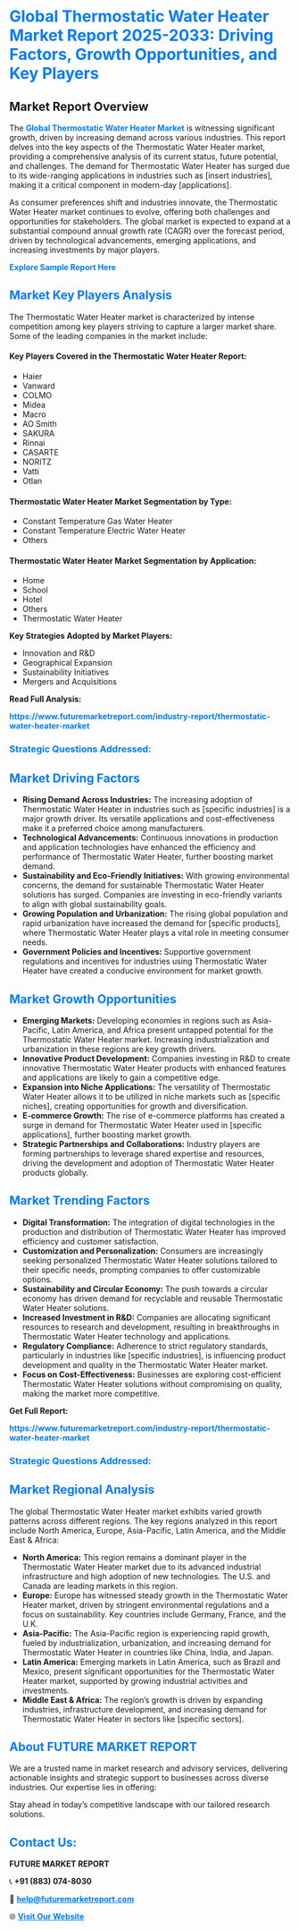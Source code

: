 <h1 style="color: #007BFF;">Global Thermostatic Water Heater Market Report 2025-2033: Driving Factors, Growth Opportunities, and Key Players</h1>

<section id="overview">
<h2>Market Report Overview</h2>
<p>The <a href="https://www.futuremarketreport.com/industry-report/thermostatic-water-heater-market" style="color: #007BFF; text-decoration: none;"><strong>Global Thermostatic Water Heater Market</strong></a> is witnessing significant growth, driven by increasing demand across various industries. This report delves into the key aspects of the Thermostatic Water Heater market, providing a comprehensive analysis of its current status, future potential, and challenges. The demand for Thermostatic Water Heater has surged due to its wide-ranging applications in industries such as [insert industries], making it a critical component in modern-day [applications].</p>
<p>As consumer preferences shift and industries innovate, the Thermostatic Water Heater market continues to evolve, offering both challenges and opportunities for stakeholders. The global market is expected to expand at a substantial compound annual growth rate (CAGR) over the forecast period, driven by technological advancements, emerging applications, and increasing investments by major players.</p>
</section>

<section id="overview">
<p><a href="https://www.futuremarketreport.com/request-sample/reportId=112797" style="color: #007BFF; text-decoration: none;"><strong>Explore Sample Report Here</strong></a></p>
</section>

<section id="key-players">
<h2 style="color: #007BFF;">Market Key Players Analysis</h2>
<p>The Thermostatic Water Heater market is characterized by intense competition among key players striving to capture a larger market share. Some of the leading companies in the market include:</p>
<h4>Key Players Covered in the Thermostatic Water Heater Report:</h4>
<ul><li>Haier</li><li>Vanward</li><li>COLMO</li><li>Midea</li><li>Macro</li><li>AO Smith</li><li>SAKURA</li><li>Rinnai</li><li>CASARTE</li><li>NORITZ</li><li>Vatti</li><li>Otlan</li></ul>
<h4>Thermostatic Water Heater Market Segmentation by Type:</h4>
<ul><li>Constant Temperature Gas Water Heater</li><li>Constant Temperature Electric Water Heater</li><li>Others</li></ul>

<h4>Thermostatic Water Heater Market Segmentation by Application:</h4>
<ul><li>Home</li><li>School</li><li>Hotel</li><li>Others</li><li>Thermostatic Water Heater</li></ul>
<p><strong>Key Strategies Adopted by Market Players:</strong></p>
<ul>
<li>Innovation and R&D</li>
<li>Geographical Expansion</li>
<li>Sustainability Initiatives</li>
<li>Mergers and Acquisitions</li>
</ul>
</section>

<section>
<p><strong>Read Full Analysis: </strong></p><a href="https://www.futuremarketreport.com/industry-report/thermostatic-water-heater-market" style="color: #007BFF; text-decoration: none;"><strong>https://www.futuremarketreport.com/industry-report/thermostatic-water-heater-market</strong></a>
<h3 style="color: #007BFF;">Strategic Questions Addressed:</h3>
</section>

<section id="driving-factors">
<h2 style="color: #007BFF;">Market Driving Factors</h2>
<ul>
<li><strong>Rising Demand Across Industries:</strong> The increasing adoption of Thermostatic Water Heater in industries such as [specific industries] is a major growth driver. Its versatile applications and cost-effectiveness make it a preferred choice among manufacturers.</li>
<li><strong>Technological Advancements:</strong> Continuous innovations in production and application technologies have enhanced the efficiency and performance of Thermostatic Water Heater, further boosting market demand.</li>
<li><strong>Sustainability and Eco-Friendly Initiatives:</strong> With growing environmental concerns, the demand for sustainable Thermostatic Water Heater solutions has surged. Companies are investing in eco-friendly variants to align with global sustainability goals.</li>
<li><strong>Growing Population and Urbanization:</strong> The rising global population and rapid urbanization have increased the demand for [specific products], where Thermostatic Water Heater plays a vital role in meeting consumer needs.</li>
<li><strong>Government Policies and Incentives:</strong> Supportive government regulations and incentives for industries using Thermostatic Water Heater have created a conducive environment for market growth.</li>
</ul>
</section>

<section id="growth-opportunities">
<h2 style="color: #007BFF;">Market Growth Opportunities</h2>
<ul>
<li><strong>Emerging Markets:</strong> Developing economies in regions such as Asia-Pacific, Latin America, and Africa present untapped potential for the Thermostatic Water Heater market. Increasing industrialization and urbanization in these regions are key growth drivers.</li>
<li><strong>Innovative Product Development:</strong> Companies investing in R&D to create innovative Thermostatic Water Heater products with enhanced features and applications are likely to gain a competitive edge.</li>
<li><strong>Expansion into Niche Applications:</strong> The versatility of Thermostatic Water Heater allows it to be utilized in niche markets such as [specific niches], creating opportunities for growth and diversification.</li>
<li><strong>E-commerce Growth:</strong> The rise of e-commerce platforms has created a surge in demand for Thermostatic Water Heater used in [specific applications], further boosting market growth.</li>
<li><strong>Strategic Partnerships and Collaborations:</strong> Industry players are forming partnerships to leverage shared expertise and resources, driving the development and adoption of Thermostatic Water Heater products globally.</li>
</ul>
</section>

<section id="trending-factors">
<h2 style="color: #007BFF;">Market Trending Factors</h2>
<ul>
<li><strong>Digital Transformation:</strong> The integration of digital technologies in the production and distribution of Thermostatic Water Heater has improved efficiency and customer satisfaction.</li>
<li><strong>Customization and Personalization:</strong> Consumers are increasingly seeking personalized Thermostatic Water Heater solutions tailored to their specific needs, prompting companies to offer customizable options.</li>
<li><strong>Sustainability and Circular Economy:</strong> The push towards a circular economy has driven demand for recyclable and reusable Thermostatic Water Heater solutions.</li>
<li><strong>Increased Investment in R&D:</strong> Companies are allocating significant resources to research and development, resulting in breakthroughs in Thermostatic Water Heater technology and applications.</li>
<li><strong>Regulatory Compliance:</strong> Adherence to strict regulatory standards, particularly in industries like [specific industries], is influencing product development and quality in the Thermostatic Water Heater market.</li>
<li><strong>Focus on Cost-Effectiveness:</strong> Businesses are exploring cost-efficient Thermostatic Water Heater solutions without compromising on quality, making the market more competitive.</li>
</ul>
</section>

<section>
<p><strong>Get Full Report: </strong></p><a href="https://www.futuremarketreport.com/industry-report/thermostatic-water-heater-market" style="color: #007BFF; text-decoration: none;"><strong>https://www.futuremarketreport.com/industry-report/thermostatic-water-heater-market</strong></a>
<h3 style="color: #007BFF;">Strategic Questions Addressed:</h3>
</section>


<section id="regional-analysis">
<h2 style="color: #007BFF;">Market Regional Analysis</h2>
<p>The global Thermostatic Water Heater market exhibits varied growth patterns across different regions. The key regions analyzed in this report include North America, Europe, Asia-Pacific, Latin America, and the Middle East & Africa:</p>
<ul>
<li><strong>North America:</strong> This region remains a dominant player in the Thermostatic Water Heater market due to its advanced industrial infrastructure and high adoption of new technologies. The U.S. and Canada are leading markets in this region.</li>
<li><strong>Europe:</strong> Europe has witnessed steady growth in the Thermostatic Water Heater market, driven by stringent environmental regulations and a focus on sustainability. Key countries include Germany, France, and the U.K.</li>
<li><strong>Asia-Pacific:</strong> The Asia-Pacific region is experiencing rapid growth, fueled by industrialization, urbanization, and increasing demand for Thermostatic Water Heater in countries like China, India, and Japan.</li>
<li><strong>Latin America:</strong> Emerging markets in Latin America, such as Brazil and Mexico, present significant opportunities for the Thermostatic Water Heater market, supported by growing industrial activities and investments.</li>
<li><strong>Middle East & Africa:</strong> The region’s growth is driven by expanding industries, infrastructure development, and increasing demand for Thermostatic Water Heater in sectors like [specific sectors].</li>
</ul>
</section>

<footer>
<h2 style="color: #007BFF;">About FUTURE MARKET REPORT</h2>
<p>We are a trusted name in market research and advisory services, delivering actionable insights and strategic support to businesses across diverse industries. Our expertise lies in offering:</p>

<p>Stay ahead in today’s competitive landscape with our tailored research solutions.</p>

<h2 style="color: #007BFF;">Contact Us:</h2>
<p><strong>FUTURE MARKET REPORT</strong></p>
<p>📞 <strong>+91 (883) 074-8030</strong></p>
<p>📧 <strong><a href="mailto:help@futuremarketreport.com" style="color: #007BFF;">help@futuremarketreport.com</a></strong></p>
<p>🌐 <strong><a href="https://www.futuremarketreport.com/" style="color: #007BFF;">Visit Our Website</a></strong></p>
</footer>